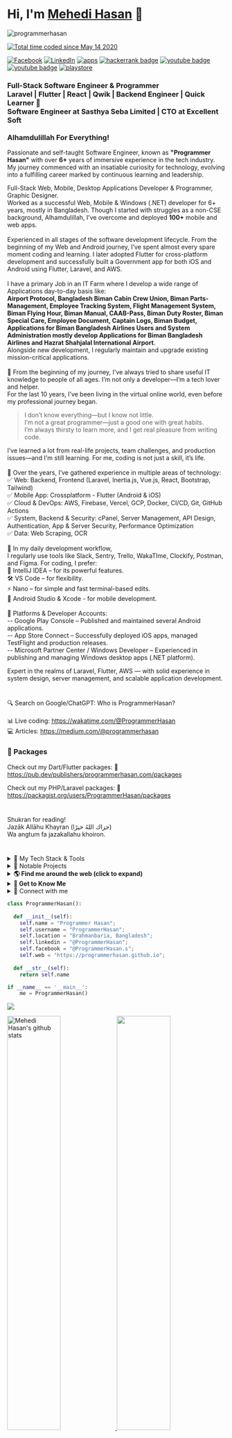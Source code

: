 
# Hi, I'm [Mehedi Hasan](https://programmerhasan.github.io) 👋

<p align="left"> <img src="https://komarev.com/ghpvc/?username=programmerhasan&label=Views&color=blue&style=plastic" alt="programmerhasan" /> </p>
<p><a href="https://wakatime.com/@f7bb0bd1-c231-4bbe-8571-83461b75f11e"><img src="https://wakatime.com/badge/user/f7bb0bd1-c231-4bbe-8571-83461b75f11e.svg" alt="Total time coded since May 14 2020" /></a></p>

[![Facebook](https://img.shields.io/badge/Facebook-%231877F2.svg?logo=Facebook&logoColor=white)](https://www.facebook.com/ProgrammerHasan.s)
[![LinkedIn](https://custom-icon-badges.demolab.com/badge/LinkedIn-0A66C2?logo=linkedin-white&logoColor=fff)](https://www.linkedin.com/in/programmerhasan)
[![apps](https://img.shields.io/badge/Apps-30302f?style=flat&logo=appveyor)](https://apps.programmerhasan.com/)
[![hackerrank badge](https://img.shields.io/badge/@ProgrammerHasan-30302f?style=flat&logo=hackerrank)](https://www.hackerrank.com/ProgrammerHasan)
[![youtube badge](https://img.shields.io/badge/MsITXpress-30302f?style=flat&logo=youtube)](https://youtube.com/msitxpress)
[![youtube badge](https://img.shields.io/badge/ProgrammerHasan-30302f?style=flat&logo=youtube)](https://youtube.com/programmerhasan)
[![playstore](https://img.shields.io/badge/ProgrammerHasan-30302f?style=flat&logo=googleplay)](https://play.google.com/store/apps/details?id=com.programmerhasan.app)

<h3>
    Full-Stack Software Engineer & Programmer
    <br>
    Laravel | Flutter | React | Qwik | Backend Engineer | Quick Learner 🚀
    <br>
    Software Engineer at Sasthya Seba Limited | CTO at Excellent Soft
    <br><br>Alhamdulillah For Everything!
</h3>
<p>
Passionate and self-taught Software Engineer, known as <strong>"Programmer Hasan"</strong> with over <strong>6+</strong> years of immersive experience in the tech industry. My journey commenced with an insatiable curiosity for technology, evolving into a fulfilling career marked by continuous learning and leadership.

Full-Stack Web, Mobile, Desktop Applications Developer & Programmer, Graphic Designer.
<br>
Worked as a successful Web, Mobile & Windows (.NET) developer for 6+ years, mostly in Bangladesh. Though I started with struggles as a non-CSE background, Alhamdulillah, I’ve overcome and deployed <strong>100+</strong> mobile and web apps.
<br>
<br>
Experienced in all stages of the software development lifecycle. From the beginning of my Web and Android journey, I’ve spent almost every spare moment coding and learning. I later adopted Flutter for cross-platform development and successfully built a Government app for both iOS and Android using Flutter, Laravel, and AWS.
<br>
<br>
I have a primary Job in an IT Farm where I develop a wide range of Applications day-to-day basis like:
<br>
<strong>Airport Protocol, Bangladesh Biman Cabin Crew Union, Biman Parts-Management, Employee Tracking System, Flight Management System, Biman Flying Hour, Biman Manual, CAAB-Pass, Biman Duty Roster, Biman Special Care, Employee Document, Captain Logs, Biman Budget, Applications for Biman Bangladesh Airlines Users and System Administration mostly develop Applications for Biman Bangladesh Airlines and Hazrat Shahjalal International Airport</strong>.
<br>
Alongside new development, I regularly maintain and upgrade existing mission-critical applications.
<br>
<br>
🌱 From the beginning of my journey, I’ve always tried to share useful IT knowledge to people of all ages. I’m not only a developer—I’m a tech lover and helper.
<br>
For the last 10 years, I’ve been living in the virtual online world, even before my professional journey began.
<br>
<blockquote >
I don’t know everything—but I know not little. <br>
I’m not a great programmer—just a good one with great habits. <br>
I’m always thirsty to learn more, and I get real pleasure from writing code. <br>
</blockquote>

<p>    
I’ve learned a lot from real-life projects, team challenges, and production issues—and I'm still learning. For me, coding is not just a skill, it’s life.
<br>
<br>
🔧 Over the years, I’ve gathered experience in multiple areas of technology:
<br>
✅ Web: Backend, Frontend (Laravel, Inertia.js, Vue.js, React, Bootstrap, Tailwind) <br>
✅ Mobile App: Crossplatform - Flutter (Android & iOS) <br>
✅ Cloud & DevOps: AWS, Firebase, Vercel, GCP, Docker, CI/CD, Git, GitHub Actions <br>
✅ System, Backend & Security: cPanel, Server Management, API Design, Authentication, App & Server Security, Performance Optimization <br>
✅ Data: Web Scraping, OCR <br>
<br>
🧰 In my daily development workflow, <br>
I regularly use tools like Slack, Sentry, Trello, WakaTIme, Clockify, Postman, and Figma.
For coding, I prefer:
<br>
🧠 IntelliJ IDEA – for its powerful features. <br>
🛠️ VS Code – for flexibility. <br>
⚡ Nano – for simple and fast terminal-based edits. <br>
📱 Android Studio & Xcode - for mobile development.<br>
<br>
🧩 Platforms & Developer Accounts:<br>
-- Google Play Console – Published and maintained several Android applications.<br>
-- App Store Connect – Successfully deployed iOS apps, managed TestFlight and production releases.<br>
-- Microsoft Partner Center / Windows Developer – Experienced in publishing and managing Windows desktop apps (.NET platform).<br>

Expert in the realms of Laravel, Flutter, AWS — with solid experience in system design, server management, and scalable application development.
#  

🔍 Search on Google/ChatGPT: Who is ProgrammerHasan?
<br><br>
📊 Live coding: https://wakatime.com/@ProgrammerHasan<br>
💻 Articles: https://medium.com/@programmerhasan<br>
### 🚀 Packages

Check out my Dart/Flutter packages:
🚀 https://pub.dev/publishers/programmerhasan.com/packages
<br>

Check out my PHP/Laravel packages:
🚀 https://packagist.org/users/ProgrammerHasan/packages
<br>

#  

Shukran for reading!<br>
Jazāk Allāhu Khayran (جزاك اللهُ خيرًا)<br>
Wa angtum fa jazakallahu khoiron.
</p>

#  
<details>
<summary>🧰 My Tech Stack & Tools</summary>

#### 💻 Programming & Frameworks  
![Laravel](https://img.shields.io/badge/-Laravel-000?&logo=laravel&logoColor=F05340)  
![Flutter](https://img.shields.io/badge/-Flutter-000?&logo=flutter&logoColor=02569B)  
![React](https://img.shields.io/badge/-React-000?&logo=react&logoColor=61DAFB)  
![Vue.js](https://img.shields.io/badge/-Vue.js-000?&logo=vue.js&logoColor=4FC08D)  
![Inertia.js](https://img.shields.io/badge/-Inertia.js-000?&logo=inertia&logoColor=white)  
![Tailwind CSS](https://img.shields.io/badge/-Tailwind_CSS-000?&logo=tailwind-css&logoColor=38B2AC)  
![Bootstrap](https://img.shields.io/badge/-Bootstrap-000?&logo=bootstrap&logoColor=563D7C)  

#### ☁️ Cloud & Hosting  
![AWS](https://img.shields.io/badge/-AWS-000?&logo=amazon-aws&logoColor=FF9900)  
![Firebase](https://img.shields.io/badge/-Firebase-000?&logo=firebase&logoColor=FFCA28)  
![Vercel](https://img.shields.io/badge/-Vercel-000?&logo=vercel&logoColor=white)  

#### 🧠 IDEs & Editors  
![IntelliJ IDEA](https://img.shields.io/badge/-IntelliJ_IDEA-000?&logo=intellij-idea&logoColor=white)  
![VS Code](https://img.shields.io/badge/-VSCode-000?&logo=visual-studio-code&logoColor=007ACC)  
![Nano](https://img.shields.io/badge/-Nano-000?&logo=gnu&logoColor=4EAA25)  
![Android Studio](https://img.shields.io/badge/-Android_Studio-000?&logo=android-studio&logoColor=3DDC84)  
![Xcode](https://img.shields.io/badge/-Xcode-000?&logo=xcode&logoColor=1575F9)  

#### 🔧 DevOps & Versioning  
![Git](https://img.shields.io/badge/-Git-000?&logo=git&logoColor=F05032)  
![GitHub](https://img.shields.io/badge/-GitHub-000?&logo=github&logoColor=white)  
![Docker](https://img.shields.io/badge/-Docker-000?&logo=docker&logoColor=2496ED)  

#### 📦 Package Managers  
![NPM](https://img.shields.io/badge/-NPM-222?&logo=npm&logoColor=CB3837)  
![Yarn](https://img.shields.io/badge/-Yarn-222?&logo=yarn&logoColor=2C8EBB)  
![Composer](https://img.shields.io/badge/-Composer-222?&logo=composer&logoColor=885630)  
![Pub](https://img.shields.io/badge/-Pub-222?&logo=dart&logoColor=0175C2)  

#### 👨‍💻 Programming Languages  
![PHP](https://img.shields.io/badge/-PHP-1a1a1a?&logo=php&logoColor=8892BF)  
![JavaScript](https://img.shields.io/badge/-JavaScript-1a1a1a?&logo=javascript&logoColor=F7DF1E)  
![Dart](https://img.shields.io/badge/-Dart-1a1a1a?&logo=dart&logoColor=0175C2)  
![TypeScript](https://img.shields.io/badge/-TypeScript-1a1a1a?&logo=typescript&logoColor=3178C6)  
![HTML5](https://img.shields.io/badge/-HTML5-1a1a1a?&logo=html5&logoColor=E34F26)  
![CSS3](https://img.shields.io/badge/-CSS3-1a1a1a?&logo=css3&logoColor=1572B6)  

#### 🤖 Artificial Intelligence  
![OpenAI](https://img.shields.io/badge/-OpenAI-343541?&logo=openai&logoColor=white)  
![ChatGPT](https://img.shields.io/badge/-ChatGPT-343541?&logo=openai&logoColor=10A37F)  
![Google AI](https://img.shields.io/badge/-Google_AI-343541?&logo=google&logoColor=4285F4)  

#### 💽 Operating Systems  
![Windows](https://img.shields.io/badge/-Windows-0078D6?&logo=windows&logoColor=white)  
![macOS](https://img.shields.io/badge/-macOS-000000?&logo=apple&logoColor=white)  
![Ubuntu](https://img.shields.io/badge/-Ubuntu-E95420?&logo=ubuntu&logoColor=white)  

#### 🧩 Design & Productivity  
![Photoshop](https://img.shields.io/badge/-Photoshop-000?&logo=adobephotoshop&logoColor=31A8FF)  
![Figma](https://img.shields.io/badge/-Figma-000?&logo=figma&logoColor=F24E1E)  
![Slack](https://img.shields.io/badge/-Slack-000?&logo=slack&logoColor=4A154B)  
![Trello](https://img.shields.io/badge/-Trello-000?&logo=trello&logoColor=0052CC)  

#### 🔐 Security  
![Security](https://img.shields.io/badge/-Security-000?&logo=protonmail&logoColor=E53935)  

#### 📦 Platforms  
![Google Play](https://img.shields.io/badge/-Google_Play_Console-000?&logo=google-play&logoColor=3DDC84)  
![Apple Developer](https://img.shields.io/badge/-Apple_Developer-000?&logo=apple&logoColor=white)  
![Windows Developer](https://img.shields.io/badge/-Windows_Dev-000?&logo=windows&logoColor=0078D6)  

#### ⏱️ Time Tracking  
![Clockify](https://img.shields.io/badge/-Clockify-3772FF?style=for-the-badge&logo=clockify&logoColor=white)  
![WakaTime](https://img.shields.io/badge/-WakaTime-0E76FD?style=for-the-badge&logo=wakatime&logoColor=white)  

</details>

<details>
<summary>🚀 Notable Projects</summary>

Here are some of the notable applications and systems I’ve worked on:

- Biman Sale Promotion  
- Biman Special Care  
- BBCCU (Biman Bangladesh Cabin Crew Union)  
- Captain Logs  
- Biman Parts Management  
- Biman Duty Roster  
- Uttara-Square  
- Biman Budget Management  
- Islamic Apps - Engineer Moinul Hossain  
- Islamic Apps - MsITXpress  
- SasthyaSeba.Com  
- Biman CAAB - Pass  
- AlQuranBangladesh.Com  
- 27Hours Learning Quran  
- Probashi Bangali  
- AGQ  
- Biman Employee  
- Airport Protocol  
- Biman Manual  
- Biman Flying Hour  
- AlQuranBd.Org  
- CAAB-Pass  
- Biman Duty Roster  

...and many more.

</details>

<details>
#<summary><strong>🌎 Find me around the web (click to expand)</strong></summary>

<br>

- 🔍 Search on Google / ChatGPT: **Who is ProgrammerHasan** OR **ProgrammerHasan**  
- 🧑‍💻 [Live coding on WakaTime](https://wakatime.com/@ProgrammerHasan)  
- 🌐 [ProgrammerHasan.com](https://programmerhasan.com)  
- 🚀 [g.dev/ProgrammerHasan](https://g.dev/ProgrammerHasan)  
- 📱 [Programmer Hasan App on Google Play](https://play.google.com/store/apps/details?id=com.programmerhasan.app)

</details>


<details>
<summary><strong>🚀 Get to Know Me</strong></summary>

Here are some ideas to get you started:

- 🔭 I’m currently working on [Sasthya Seba Limited](http://sasthyaseba.com), [Excellent-Soft](https://excellent-soft.net/)
- 🌱 I’m currently learning Java, Python, Node.js
- 👯 I’m looking to collaborate on [YouTube](https://youtube.com/msitxpress)
- 🤔 I’m looking for help with ...
- 💬 Ask me about Django, Laravel, Node.js, Flutter, Cyber Security or any tech-related stuff
- 📫 How to reach me: [Twitter - @mehedihasan_04](https://twitter.com/mehedihasan_04), [YouTube - @msitxpress](https://youtube.com/msitxpress)
- 😄 Pronouns: He/His
- ⚡ Fun fact: ...

</details>

<details>
  <summary>🔗 Connect with me</summary>

  <p>
    <a href="https://codepen.io/programmerhasan" target="_blank" rel="noopener">
      <img src="https://img.shields.io/badge/Codepen-000000?style=flat-square&logo=codepen&logoColor=white" alt="Codepen" height="20" />
    </a>
    <a href="https://dev.to/programmerhasan" target="_blank" rel="noopener">
      <img src="https://img.shields.io/badge/DEV-0A0A0A?style=flat-square&logo=dev-dot-to&logoColor=white" alt="DEV" height="20" />
    </a>
    <a href="https://twitter.com/mehedihasan_04" target="_blank" rel="noopener">
      <img src="https://img.shields.io/badge/Twitter-1DA1F2?style=flat-square&logo=twitter&logoColor=white" alt="Twitter" height="20" />
    </a>
    <a href="https://linkedin.com/in/programmerhasan" target="_blank" rel="noopener">
      <img src="https://img.shields.io/badge/LinkedIn-0077B5?style=flat-square&logo=linkedin&logoColor=white" alt="LinkedIn" height="20" />
    </a>
    <a href="https://stackoverflow.com/users/programmerhasan" target="_blank" rel="noopener">
      <img src="https://img.shields.io/badge/StackOverflow-FE7A16?style=flat-square&logo=stackoverflow&logoColor=white" alt="Stack Overflow" height="20" />
    </a>
    <a href="https://fb.com/programmerhasan.s" target="_blank" rel="noopener">
      <img src="https://img.shields.io/badge/Facebook-1877F2?style=flat-square&logo=facebook&logoColor=white" alt="Facebook" height="20" />
    </a>
    <a href="https://instagram.com/programmerhasan" target="_blank" rel="noopener">
      <img src="https://img.shields.io/badge/Instagram-E4405F?style=flat-square&logo=instagram&logoColor=white" alt="Instagram" height="20" />
    </a>
    <a href="https://dribbble.com/programmerhasan" target="_blank" rel="noopener">
      <img src="https://img.shields.io/badge/Dribbble-EA4C89?style=flat-square&logo=dribbble&logoColor=white" alt="Dribbble" height="20" />
    </a>
    <a href="https://medium.com/@programmerhasan" target="_blank" rel="noopener">
      <img src="https://img.shields.io/badge/Medium-000000?style=flat-square&logo=medium&logoColor=white" alt="Medium" height="20" />
    </a>
    <a href="https://www.youtube.com/c/programmerhasan" target="_blank" rel="noopener">
      <img src="https://img.shields.io/badge/YouTube-FF0000?style=flat-square&logo=youtube&logoColor=white" alt="YouTube" height="20" />
    </a>
    <a href="https://www.hackerrank.com/programmerhasan" target="_blank" rel="noopener">
      <img src="https://img.shields.io/badge/HackerRank-2EC866?style=flat-square&logo=hackerrank&logoColor=white" alt="HackerRank" height="20" />
    </a>
    <a href="https://codeforces.com/profile/programmerhasan" target="_blank" rel="noopener">
      <img src="https://img.shields.io/badge/Codeforces-1F8ACB?style=flat-square&logo=codeforces&logoColor=white" alt="Codeforces" height="20" />
    </a>
    <a href="https://www.hackerearth.com/programmerhasan" target="_blank" rel="noopener">
      <img src="https://img.shields.io/badge/HackerEarth-2CA02C?style=flat-square&logo=hackerearth&logoColor=white" alt="HackerEarth" height="20" />
    </a>
    <a href="/programmerhasan" target="_blank" rel="noopener">
      <img src="https://img.shields.io/badge/RSS-FE6600?style=flat-square&logo=rss&logoColor=white" alt="RSS" height="20" />
    </a>
  </p>
</details>

```python
class ProgrammerHasan():
    
  def __init__(self):
    self.name = "Programmer Hasan";
    self.username = "ProgrammerHasan";
    self.location = "Brahmanbaria, Bangladesh";
    self.linkedin = "@ProgrammerHasan";
    self.facebook = "@ProgrammerHasan.s";
    self.web = "https://programmerhasan.github.io";
  
  def __str__(self):
    return self.name

if __name__ == '__main__':
    me = ProgrammerHasan()
```


<a href="https://github.com/programmerhasan">
  <img align="center" src="https://github-readme-stats.vercel.app/api/top-langs/?username=programmerhasan&theme=dark&hide_langs_below=1&bg_color=282a36" />
</a>
<p></p>

<p align="left">
  <a href="https://programmerhasan.com/">
  <img width="49.5%" src="https://github-readme-stats.vercel.app/api?username=programmerhasan&show_icons=true&theme=dracula&hide_border=true" alt="Mehedi Hasan's github stats" />
    <img width="49.5%" src="https://github-readme-streak-stats.herokuapp.com/?user=programmerhasan&theme=dracula&hide_border=true" />
  </a>
</p>

<p></p>

 [![Programmer Hasan' Activity Graph](https://github-readme-activity-graph.vercel.app/graph?username=ProgrammerHasan&custom_title=ProgrammerHasan's%20Contribution%20Graph&theme=gruvbox&bg_color=282a36&hide_border=true&line=d1a01f&point=c58545)](https://programmerhasan.com)

<p></p>
<p align="left"> <a href="https://github.com/ryo-ma/github-profile-trophy"><img src="https://github-profile-trophy.vercel.app/?username=programmerhasan&show_icons=true&theme=dracula" alt="programmerhasan" /></a> </p>

